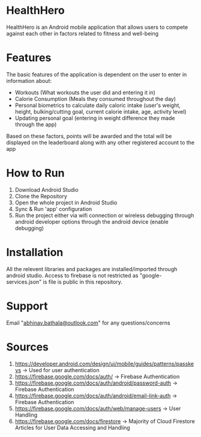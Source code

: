 # HealthHero 

HealthHero is an Android mobile application that allows users to compete against each other in factors related to fitness and well-being

# Features

The basic features of the application is dependent on the user to enter in information about: 
- Workouts (What workouts the user did and entering it in)
- Calorie Consumption (Meals they consumed throughout the day)
- Personal biometrics to calculate daily caloric intake (user's weight, height, bulking/cutting goal, current calorie intake, age, activity level)
- Updating personal goal (entering in weight difference they made through the app)

Based on these factors, points will be awarded and the total will be displayed on the leaderboard along with any other registered account to the app 

# How to Run

1. Download Android Studio
2. Clone the Repository
3. Open the whole project in Android Studio
4. Sync & Run 'app' configuration
5. Run the project either via wifi connection or wireless debugging through android developer options through the android device (enable debugging)

# Installation  

All the relevent libraries and packages are installed/imported through android studio. 
Access to firebase is not restricted as "google-services.json" is file is public in this repository.

# Support 

Email "abhinav.bathala@outlook.com" for any questions/concerns 

# Sources

1. https://developer.android.com/design/ui/mobile/guides/patterns/passkeys -> Used for user authentication
2. https://firebase.google.com/docs/auth/ -> Firebase Authentication
3. https://firebase.google.com/docs/auth/android/password-auth -> Firebase Authentication
4. https://firebase.google.com/docs/auth/android/email-link-auth -> Firebase Authentication
5. https://firebase.google.com/docs/auth/web/manage-users -> User Handling
6. https://firebase.google.com/docs/firestore -> Majority of Cloud Firestore Articles for User Data Accessing and Handling

  
